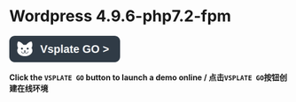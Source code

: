# Wordpress 4.9.6-php7.2-fpm

<a href="https://www.vsplate.com/?docker-compose=https://github.com/vsplate/dcenvs/wordpress/4.9.6-php7.2-fpm"><img alt="VSPLATE GO" src="https://raw.githubusercontent.com/vsplate/images/master/vsgo_btn.png" width="200px"></a>

**Click the `VSPLATE GO` button to launch a demo online / 点击`VSPLATE GO`按钮创建在线环境**